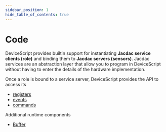 ```yaml
---
sidebar_position: 1
hide_table_of_contents: true
---
```


# Code

DeviceScript provides builtin support for instantiating **Jacdac service clients (role)**
and binding them to **Jacdac servers (sensors)**. Jacdac services are an abstraction layer that allow you to program in DeviceScript without having to enter the details of the hardware implementation.

Once a role is bound to a service server, DeviceScript provides the API to access its

-   [registers](/api/core/registers)
-   [events](/api/core/events)
-   [commands](/api/core/commands)

Additional runtime components

-   [Buffer](/api/core/buffer)

